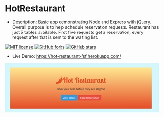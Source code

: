 # HotRestaurant

* Description: Basic app demonstrating Node and Express with jQuery. Overall purpose is to help schedule reservation requests. Restaurant has just 5 tables available. First five requests get a reservation, every request after that is sent to the waiting list.

 [![MIT license](https://img.shields.io/badge/license-MIT-blue.svg)](https://github.com/campbelllm/hotRestaurant)
 [![GitHub forks](https://img.shields.io/github/forks/campbelllm/hotRestaurant)](https://github.com/campbelllm/hotRestaurant/network)
 [![GitHub stars](https://img.shields.io/github/stars/campbelllm/hotRestaurant)](https://github.com/campbelllm/hotRestaurant/stargazers)

* Live Demo: <https://hot-restaurant-fsf.herokuapp.com/>

![Hot Restaurant Image](Images/HotRestaurant.png)



